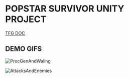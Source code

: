# POPSTAR SURVIVOR UNITY PROJECT
 
[TFG DOC](https://docs.google.com/document/d/1TaoZ3uoMbQJ8dNGc2EWS2VDe4koRhoMNsYALo5c4q0Q/edit?usp=sharing)

## DEMO GIFS


![ProcGenAndWaling](https://github.com/DavidGarciaOriol/popstar_survivor_unity_project/blob/main/DemoGifs/ProceduralGenAndWalking.gif)



![AttacksAndEnemies](https://github.com/DavidGarciaOriol/popstar_survivor_unity_project/blob/main/DemoGifs/AttackAndEnemies.gif)
